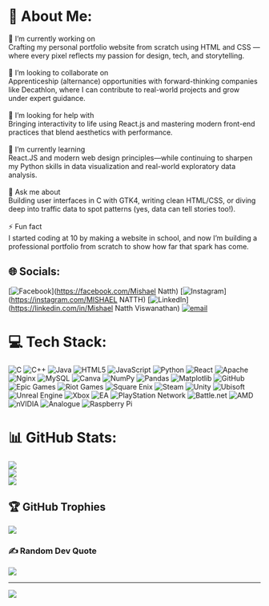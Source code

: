 # 💫 About Me:
🔭 I’m currently working on<br>Crafting my personal portfolio website from scratch using HTML and CSS — where every pixel reflects my passion for design, tech, and storytelling.<br><br>🤝 I’m looking to collaborate on<br>Apprenticeship (alternance) opportunities with forward-thinking companies like Decathlon, where I can contribute to real-world projects and grow under expert guidance.<br><br>🧠 I’m looking for help with<br>Bringing interactivity to life using React.js and mastering modern front-end practices that blend aesthetics with performance.<br><br>🌱 I’m currently learning<br>React.JS and modern web design principles—while continuing to sharpen my Python skills in data visualization and real-world exploratory data analysis.<br><br>💬 Ask me about<br>Building user interfaces in C with GTK4, writing clean HTML/CSS, or diving deep into traffic data to spot patterns (yes, data can tell stories too!).<br><br>⚡ Fun fact<br>I started coding at 10 by making a website in school, and now I’m building a professional portfolio from scratch to show how far that spark has come.


## 🌐 Socials:
[![Facebook](https://img.shields.io/badge/Facebook-%231877F2.svg?logo=Facebook&logoColor=white)](https://facebook.com/Mishael Natth) [![Instagram](https://img.shields.io/badge/Instagram-%23E4405F.svg?logo=Instagram&logoColor=white)](https://instagram.com/MISHAEL NATTH) [![LinkedIn](https://img.shields.io/badge/LinkedIn-%230077B5.svg?logo=linkedin&logoColor=white)](https://linkedin.com/in/Mishael Natth Viswanathan) [![email](https://img.shields.io/badge/Email-D14836?logo=gmail&logoColor=white)](mailto:mishael1332006@gmail.com) 

# 💻 Tech Stack:
![C](https://img.shields.io/badge/c-%2300599C.svg?style=flat&logo=c&logoColor=white) ![C++](https://img.shields.io/badge/c++-%2300599C.svg?style=flat&logo=c%2B%2B&logoColor=white) ![Java](https://img.shields.io/badge/java-%23ED8B00.svg?style=flat&logo=openjdk&logoColor=white) ![HTML5](https://img.shields.io/badge/html5-%23E34F26.svg?style=flat&logo=html5&logoColor=white) ![JavaScript](https://img.shields.io/badge/javascript-%23323330.svg?style=flat&logo=javascript&logoColor=%23F7DF1E) ![Python](https://img.shields.io/badge/python-3670A0?style=flat&logo=python&logoColor=ffdd54) ![React](https://img.shields.io/badge/react-%2320232a.svg?style=flat&logo=react&logoColor=%2361DAFB) ![Apache](https://img.shields.io/badge/apache-%23D42029.svg?style=flat&logo=apache&logoColor=white) ![Nginx](https://img.shields.io/badge/nginx-%23009639.svg?style=flat&logo=nginx&logoColor=white) ![MySQL](https://img.shields.io/badge/mysql-4479A1.svg?style=flat&logo=mysql&logoColor=white) ![Canva](https://img.shields.io/badge/Canva-%2300C4CC.svg?style=flat&logo=Canva&logoColor=white) ![NumPy](https://img.shields.io/badge/numpy-%23013243.svg?style=flat&logo=numpy&logoColor=white) ![Pandas](https://img.shields.io/badge/pandas-%23150458.svg?style=flat&logo=pandas&logoColor=white) ![Matplotlib](https://img.shields.io/badge/Matplotlib-%23ffffff.svg?style=flat&logo=Matplotlib&logoColor=black) ![GitHub](https://img.shields.io/badge/github-%23121011.svg?style=flat&logo=github&logoColor=white) ![Epic Games](https://img.shields.io/badge/epicgames-%23313131.svg?style=flat&logo=epicgames&logoColor=white) ![Riot Games](https://img.shields.io/badge/riotgames-D32936.svg?style=flat&logo=riotgames&logoColor=white) ![Square Enix](https://img.shields.io/badge/SquareEnix-%23ED1C24.svg?style=flat&logo=SquareEnix&logoColor=white) ![Steam](https://img.shields.io/badge/steam-%23000000.svg?style=flat&logo=steam&logoColor=white) ![Unity](https://img.shields.io/badge/unity-%23000000.svg?style=flat&logo=unity&logoColor=white) ![Ubisoft](https://img.shields.io/badge/Ubisoft-%23F5F5F5.svg?style=flat&logo=Ubisoft&logoColor=black) ![Unreal Engine](https://img.shields.io/badge/unrealengine-%23313131.svg?style=flat&logo=unrealengine&logoColor=white) ![Xbox](https://img.shields.io/badge/xbox-%23107C10.svg?style=flat&logo=xbox&logoColor=white) ![EA](https://img.shields.io/badge/ea-%23000000.svg?style=flat&logo=ea&logoColor=white) ![PlayStation Network](https://img.shields.io/badge/PSN-%230070D1.svg?style=flat&logo=Playstation&logoColor=white) ![Battle.net](https://img.shields.io/badge/battle.net-%2300AEFF.svg?style=flat&logo=battle.net&logoColor=white) ![AMD](https://img.shields.io/badge/AMD-%23000000.svg?style=flat&logo=amd&logoColor=white) ![nVIDIA](https://img.shields.io/badge/nVIDIA-%2376B900.svg?style=flat&logo=nVIDIA&logoColor=white) ![Analogue](https://img.shields.io/badge/Analogue-1A1A1A?style=flat&logo=Analogue&logoColor=white) ![Raspberry Pi](https://img.shields.io/badge/-Raspberry_Pi-C51A4A?style=flat&logo=Raspberry-Pi)
# 📊 GitHub Stats:
![](https://github-readme-stats.vercel.app/api?username=MISHAELNATTH&theme=dark&hide_border=false&include_all_commits=true&count_private=true)<br/>
![](https://nirzak-streak-stats.vercel.app/?user=MISHAELNATTH&theme=dark&hide_border=false)<br/>
![](https://github-readme-stats.vercel.app/api/top-langs/?username=MISHAELNATTH&theme=dark&hide_border=false&include_all_commits=true&count_private=true&layout=compact)

## 🏆 GitHub Trophies
![](https://github-profile-trophy.vercel.app/?username=MISHAELNATTH&theme=radical&no-frame=true&no-bg=false&margin-w=4)

### ✍️ Random Dev Quote
![](https://quotes-github-readme.vercel.app/api?type=horizontal&theme=tokyonight)

---
[![](https://visitcount.itsvg.in/api?id=MISHAELNATTH&icon=1&color=1)](https://visitcount.itsvg.in)

<!-- Proudly created with GPRM ( https://gprm.itsvg.in ) -->
